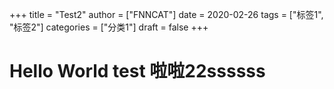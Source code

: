 +++
title = "Test2"
author = ["FNNCAT"]
date = 2020-02-26
tags = ["标签1", "标签2"]
categories = ["分类1"]
draft = false
+++

# Hello World test 啦啦22ssssss
